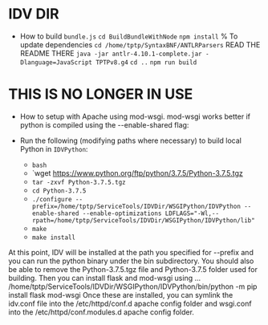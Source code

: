 # IDV DIR

- How to build `bundle.js` 
`cd BuildBundleWithNode`
`npm install`     % To update dependencies
`cd /home/tptp/SyntaxBNF/ANTLRParsers`
READ THE README THERE
`java -jar antlr-4.10.1-complete.jar -Dlanguage=JavaScript TPTPv8.g4`
`cd ..`
`npm run build`

# THIS IS NO LONGER IN USE
- How to setup with Apache using mod-wsgi.
mod-wsgi works better if python is compiled using the --enable-shared flag:

- Run the following (modifying paths where necessary) to build local Python in `IDVPython`:
    * `bash`
    * `wget https://www.python.org/ftp/python/3.7.5/Python-3.7.5.tgz
    * `tar -zxvf Python-3.7.5.tgz`
    * `cd Python-3.7.5`
    * `./configure --prefix=/home/tptp/ServiceTools/IDVDir/WSGIPython/IDVPython --enable-shared --enable-optimizations LDFLAGS="-Wl,--rpath=/home/tptp/ServiceTools/IDVDir/WSGIPython/IDVPython/lib"`
    * `make`
    * `make install`

At this point, IDV will be installed at the path you specified for --prefix and you can run 
the python binary under the bin subdirectory.
You should also be able to remove the Python-3.7.5.tgz file and Python-3.7.5 folder used 
for building.
Then you can install flask and mod-wsgi using ...
    /home/tptp/ServiceTools/IDVDir/WSGIPython/IDVPython/bin/python -m pip install flask mod-wsgi
Once these are installed, you can symlink the idv.conf file into the /etc/httpd/conf.d apache 
config folder and wsgi.conf into the /etc/httpd/conf.modules.d apache config folder.

